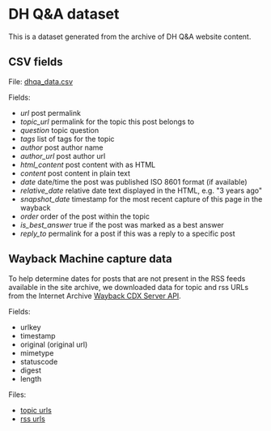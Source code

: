 # DH Q&A dataset

This is a dataset generated from the archive of DH Q&amp;A website
content.

## CSV fields

File: [dhqa_data.csv](dhqa_data.csv)

Fields:

* *url* post permalink
* *topic_url* permalink for the topic this post belongs to
* *question* topic question
* *tags* list of tags for the topic
* *author* post author name
* *author_url* post author url
* *html_content* post content with as HTML
* *content* post content in plain text
* *date* date/time the post was published ISO 8601 format (if available)
* *relative_date* relative date text displayed in the HTML, e.g. "3 years ago"
* *snapshot_date* timestamp for the most recent capture of this page in the wayback
* *order* order of the post within the topic
* *is_best_answer* true if the post was marked as a best answer
* *reply_to* permalink for a post if this was a reply to a specific post

## Wayback Machine capture data

To help determine dates for posts that are not present in the RSS feeds
available in the site archive, we downloaded data for topic and rss
URLs from the Internet Archive [Wayback CDX Server API](https://github.com/internetarchive/wayback/tree/master/wayback-cdx-server).

Fields:

* urlkey
* timestamp
* original (original url)
* mimetype
* statuscode
* digest
* length

Files:

* [topic urls](wayback_cdx_topics.json)
* [rss urls](wayback_cdx_rss.json)



